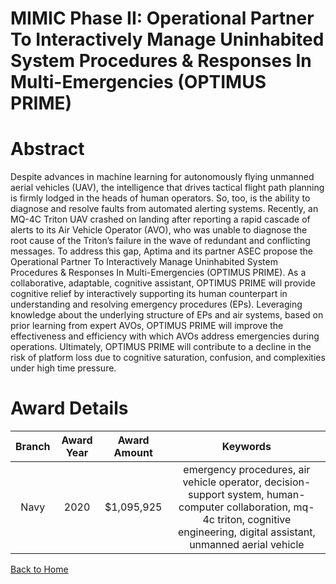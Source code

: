 
MIMIC Phase II: Operational Partner To Interactively Manage Uninhabited System Procedures &amp; Responses In Multi-Emergencies (OPTIMUS PRIME)
==============================================================================================================================================

# Abstract


Despite advances in machine learning for autonomously flying unmanned aerial vehicles (UAV), the intelligence that drives tactical flight path planning is firmly lodged in the heads of human operators. So, too, is the ability to diagnose and resolve faults from automated alerting systems. Recently, an MQ-4C Triton UAV crashed on landing after reporting a rapid cascade of alerts to its Air Vehicle Operator (AVO), who was unable to diagnose the root cause of the Triton’s failure in the wave of redundant and conflicting messages. To address this gap, Aptima and its partner ASEC propose the Operational Partner To Interactively Manage Uninhabited System Procedures & Responses In Multi-Emergencies (OPTIMUS PRIME). As a collaborative, adaptable, cognitive assistant, OPTIMUS PRIME will provide cognitive relief by interactively supporting its human counterpart in understanding and resolving emergency procedures (EPs). Leveraging knowledge about the underlying structure of EPs and air systems, based on prior learning from expert AVOs, OPTIMUS PRIME will improve the effectiveness and efficiency with which AVOs address emergencies during operations. Ultimately, OPTIMUS PRIME will contribute to a decline in the risk of platform loss due to cognitive saturation, confusion, and complexities under high time pressure.  

# Award Details

|Branch|Award Year|Award Amount|Keywords|
| :---: | :---: | :---: | :---: |
|Navy|2020|$1,095,925|emergency procedures, air vehicle operator, decision-support system, human-computer collaboration, mq-4c triton, cognitive engineering, digital assistant, unmanned aerial vehicle|
  
  


[Back to Home](https://github.com/chrischow/dod_sbir_awards/DJ/#1881)